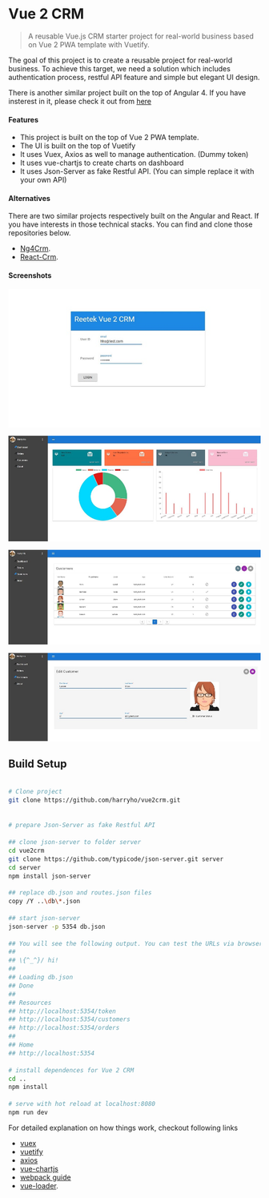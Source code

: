 # Vue 2 CRM

> A reusable Vue.js CRM starter project for real-world business based on Vue 2 PWA template with Vuetify. 

The goal of this project is to create a reusable project for real-world business. To achieve this target, we need a solution which includes authentication process, restful API feature and simple but elegant UI design. 

There is another similar project built on the top of Angular 4. If you have insterest in it, please check it out from [here](https://github.com/harryho/ng4crm.git)

#### Features

* This project is built on the top of Vue 2 PWA template.
* The UI is built on the top of Vuetify
* It uses Vuex, Axios as well to manage authentication. (Dummy token)
* It uses vue-chartjs to create charts on dashboard
* It uses Json-Server as fake Restful API. (You can simple replace it with your own API)


#### Alternatives

There are two similar projects respectively built on the Angular and React. If you have interests in those technical stacks. You can find and clone those repositories below.

* [Ng4Crm](https://github.com/harryho/ng4crm.git).
* [React-Crm](https://github.com/harryho/react-crm.git).


#### Screenshots

![Screenshot1](screenshots/screenshot-1.JPG)

![Screenshot2](screenshots/screenshot-2.JPG)

![Screenshot3](screenshots/screenshot-3.JPG)

![Screenshot4](screenshots/screenshot-4.JPG)

## Build Setup

``` bash

# Clone project
git clone https://github.com/harryho/vue2crm.git


# prepare Json-Server as fake Restful API

## clone json-server to folder server
cd vue2crm
git clone https://github.com/typicode/json-server.git server
cd server
npm install json-server

## replace db.json and routes.json files
copy /Y ..\db\*.json

## start json-server
json-server -p 5354 db.json

## You will see the following output. You can test the URLs via browser.
##
## \{^_^}/ hi!                        
##                                    
## Loading db.json                    
## Done                               
##                                    
## Resources                          
## http://localhost:5354/token
## http://localhost:5354/customers
## http://localhost:5354/orders       
##                                    
## Home                               
## http://localhost:5354              

# install dependences for Vue 2 CRM
cd ..
npm install

# serve with hot reload at localhost:8080
npm run dev

```

For detailed explanation on how things work, checkout following links

* [vuex](https://vuex.vuejs.org/en/)
* [vuetify](https://vuetifyjs.com/)
* [axios](https://github.com/mzabriskie/axios/)
* [vue-chartjs](https://github.com/apertureless/vue-chartjs)
* [webpack guide](http://vuejs-templates.github.io/webpack/) 
* [vue-loader](http://vuejs.github.io/vue-loader).
